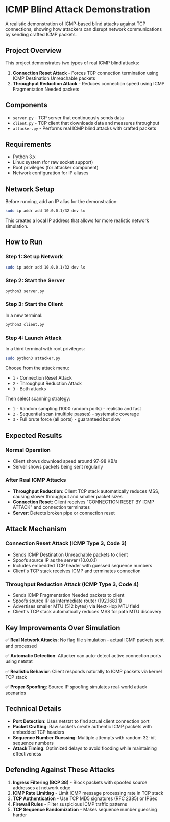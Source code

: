 # ICMP Blind Attack Demonstration

A realistic demonstration of ICMP-based blind attacks against TCP connections, showing how attackers can disrupt network communications by sending crafted ICMP packets.

## Project Overview

This project demonstrates two types of real ICMP blind attacks:

1. **Connection Reset Attack** - Forces TCP connection termination using ICMP Destination Unreachable packets
2. **Throughput Reduction Attack** - Reduces connection speed using ICMP Fragmentation Needed packets

## Components

- `server.py` - TCP server that continuously sends data
- `client.py` - TCP client that downloads data and measures throughput  
- `attacker.py` - Performs real ICMP blind attacks with crafted packets

## Requirements

- Python 3.x
- Linux system (for raw socket support)
- Root privileges (for attacker component)
- Network configuration for IP aliases

## Network Setup

Before running, add an IP alias for the demonstration:

```bash
sudo ip addr add 10.0.0.1/32 dev lo
```

This creates a local IP address that allows for more realistic network simulation.

## How to Run

### Step 1: Set up Network
```bash
sudo ip addr add 10.0.0.1/32 dev lo
```

### Step 2: Start the Server
```bash
python3 server.py
```

### Step 3: Start the Client
In a new terminal:
```bash
python3 client.py
```

### Step 4: Launch Attack
In a third terminal with root privileges:
```bash
sudo python3 attacker.py
```

Choose from the attack menu:
- `1` - Connection Reset Attack
- `2` - Throughput Reduction Attack  
- `3` - Both attacks

Then select scanning strategy:
- `1` - Random sampling (1000 random ports) - realistic and fast
- `2` - Sequential scan (multiple passes) - systematic coverage
- `3` - Full brute force (all ports) - guaranteed but slow

## Expected Results

### Normal Operation
- Client shows download speed around 97-98 KB/s
- Server shows packets being sent regularly

### After Real ICMP Attacks
- **Throughput Reduction**: Client TCP stack automatically reduces MSS, causing slower throughput and smaller packet sizes
- **Connection Reset**: Client receives "CONNECTION RESET BY ICMP ATTACK" and connection terminates
- **Server**: Detects broken pipe or connection reset

## Attack Mechanism

### Connection Reset Attack (ICMP Type 3, Code 3)
- Sends ICMP Destination Unreachable packets to client
- Spoofs source IP as the server (10.0.0.1)  
- Includes embedded TCP header with guessed sequence numbers
- Client's TCP stack receives ICMP and terminates connection

### Throughput Reduction Attack (ICMP Type 3, Code 4)
- Sends ICMP Fragmentation Needed packets to client
- Spoofs source IP as intermediate router (192.168.1.1)
- Advertises smaller MTU (512 bytes) via Next-Hop MTU field
- Client's TCP stack automatically reduces MSS for path MTU discovery

## Key Improvements Over Simulation

✅ **Real Network Attacks**: No flag file simulation - actual ICMP packets sent and processed

✅ **Automatic Detection**: Attacker can auto-detect active connection ports using netstat

✅ **Realistic Behavior**: Client responds naturally to ICMP packets via kernel TCP stack

✅ **Proper Spoofing**: Source IP spoofing simulates real-world attack scenarios


## Technical Details

- **Port Detection**: Uses netstat to find actual client connection port
- **Packet Crafting**: Raw sockets create authentic ICMP packets with embedded TCP headers
- **Sequence Number Guessing**: Multiple attempts with random 32-bit sequence numbers
- **Attack Timing**: Optimized delays to avoid flooding while maintaining effectiveness

## Defending Against These Attacks

1. **Ingress Filtering (BCP 38)** - Block packets with spoofed source addresses at network edge
2. **ICMP Rate Limiting** - Limit ICMP message processing rate in TCP stack
3. **TCP Authentication** - Use TCP MD5 signatures (RFC 2385) or IPSec
4. **Firewall Rules** - Filter suspicious ICMP traffic patterns
5. **TCP Sequence Randomization** - Makes sequence number guessing harder
